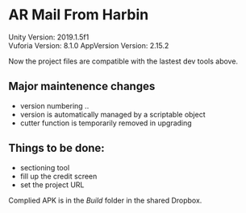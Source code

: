 # AR Mail From Harbin

Unity Version: 2019.1.5f1  
Vuforia Version: 8.1.0
AppVersion Version: 2.15.2

Now the project files are compatible with the lastest dev tools above.

## Major maintenence changes
- version numbering <major>.<minor>.<buildnumber>
- version is automatically managed by a scriptable object
- cutter function is temporarily removed in upgrading

## Things to be done:
 - sectioning tool
 - fill up the credit screen
 - set the project URL

Complied APK is in the *Build* folder in the shared Dropbox. 
